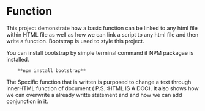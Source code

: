 # Function
This project demonstrate how a basic function can be linked to any html file within HTML file as well as how we can link a script to any html file and then write a function. Bootstrap is used to style this project.

You can install bootstrap by simple terminal command if NPM packagae is installed.

        **npm install bootstrap**

The Specific function that is written is purposed to change a text through innerHTML function of document ( P.S. :HTML IS A DOC). It also shows how we can overwrite a already writte statement and and how we can add conjunction in it.
